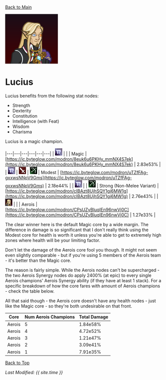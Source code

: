 [Back to Main](index.md)

![Profile Picture](images/portraits/Lucius.png)

# Lucius

Lucius benefits from the following stat nodes:
* Strength
* Dexterity
* Constitution
* Intelligence (with Feat)
* Wisdom
* Charisma

Lucius is a magic champion.

|---|---|---|---|---|---|
| ![Magic Icon](images/magic.png) |   |   | Magic | [https://ic.byteglow.com/modron/8euk6u6PKHy_mmNX4S7ek](https://ic.byteglow.com/modron/8euk6u6PKHy_mmNX4S7ek) | 2.83e53% |
| ![Magic Icon](images/magic.png) | ![Melee Icon](images/melee.png) | ![Ranged Icon](images/ranged.png) | Modest | [https://ic.byteglow.com/modron/uTZfFAg-gxxwsNNpV9Gms](https://ic.byteglow.com/modron/uTZfFAg-gxxwsNNpV9Gms) | 2.18e44% |
| ![Magic Icon](images/magic.png) |   | ![Ranged Icon](images/ranged.png) | Strong (Non-Melee Variant) | [https://ic.byteglow.com/modron/cIBAzt8UjhSQY1gj6MW1g](https://ic.byteglow.com/modron/cIBAzt8UjhSQY1gj6MW1g) | 2.76e43% |
| ![Lucius Icon](images/lucius.png) |   |   | Aerois | [https://ic.byteglow.com/modron/CPsUZyBluqIEn96nwVj0C](https://ic.byteglow.com/modron/CPsUZyBluqIEn96nwVj0C) | 1.27e33% |

The clear winner here is the default Magic core by a wide margin. The difference in damage is so significant that I don't really think using the Modest core for health is worth it unless you're able to get to extremely high zones where health will be your limiting factor.

Don't let the damage of the Aerois core fool you though. It might not seem even slightly comparable - but if you're using 5 members of the Aerois team - it's better than the Magic core.

The reason is fairly simple. While the Aerois nodes can't be supercharged - the two Aerois Synergy nodes do apply 2400% (at epic) to every single Aerois champions' Aerois Synergy ability (if they have at least 1 stack). For a specific breakdown of how the core fares with amount of Aerois champions - check the table below.

All that said though - the Aerois core doesn't have any health nodes - just like the Magic core - so they're both undesirable on that front.

| Core | Num Aerois Champions | Total Damage |
|---|---|---|
| Aerois | 5 | 1.84e58% |
| Aerois | 4 | 4.72e52% |
| Aerois | 3 | 1.21e47% |
| Aerois | 2 | 3.09e41% |
| Aerois | 1 | 7.91e35% |

[Back to Top](#top)

*Last Modified: {{ site.time }}*
